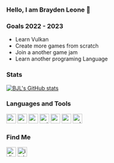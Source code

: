 ### Hello, I am Brayden Leone 👋

### Goals 2022 - 2023
- Learn Vulkan
- Create more games from scratch
- Join a another game jam
- Learn another programing Language

### Stats
[![BJL's GitHub stats](https://github-readme-stats.vercel.app/api?username=bjl156&show_icons=true&theme=dark)](https://github.com/bjl156/github-readme-stats)

### **Languages and Tools**
<p float="left">
  <img alt="vscode" src="https://user-images.githubusercontent.com/97370242/182233848-846c3a6c-7e46-4236-9a9e-eacb8265f202.png" width="25">
  <img alt="vs2022" src="https://user-images.githubusercontent.com/97370242/182234461-fb84adeb-e523-4ef6-a63a-8b4521c7c16f.png" width="25">
  <img alt="cpp" src="https://user-images.githubusercontent.com/97370242/182234442-2ffcc93e-b6d9-4e79-a5ca-a8ab5f7ad244.png" width="25">
  <img alt="python" src="https://user-images.githubusercontent.com/97370242/182234456-a3b3ac9f-1021-45be-80a4-8eb12b7a4581.png" width="25">
  <img alt="pygame" src="https://user-images.githubusercontent.com/97370242/184261628-3675be21-d5d8-4503-8bf0-24c92343da87.png" width="25">
  <img alt="opengl" src="https://user-images.githubusercontent.com/97370242/184261634-ee81a4b5-68c5-4623-b89f-832aaf7b3173.png" height="25">
  <img alt="vulkan" src="https://user-images.githubusercontent.com/97370242/184261843-0e1870ab-04bc-4644-b78e-57374ddb09e1.png" height="25">
</p>

### Find Me
<p float="left">
  <img alt="discord" src="https://user-images.githubusercontent.com/97370242/182253028-3c324b84-2b25-4822-abb4-3fb513f71b29.png" width="25">
  <img alt="itchio" src="https://user-images.githubusercontent.com/97370242/182253381-0228e50f-bcbe-495c-b8e0-d7889706d29c.png" width="25">
</p>
